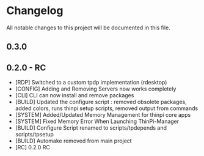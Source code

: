 # Changelog

All notable changes to this project will be documented in this file.

## 0.3.0 

## 0.2.0 - RC
- [RDP] Switched to a custom tpdp implementation (rdesktop)
- [CONFIG] Adding and Removing Servers now works completely
- [CLI] CLI can now install and remove packages
- [BUILD] Updated the configure script : removed obsolete packages, added colors, runs thinpi setup scripts, removed output from commands
- [SYSTEM] Added/Updated Memory Management for thinpi core apps
- [SYSTEM] Fixed Memory Error When Launching ThinPi-Manager
- [BUILD] Configure Script renamed to scripts/tpdepends and scripts/tpsetup
- [BUILD] Automake removed from main project
- [RC] 0.2.0 RC

